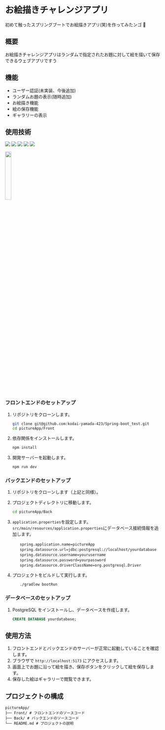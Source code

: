 # お絵描きチャレンジアプリ

初めて触ったスプリングブートでお絵描きアプリ(笑)を作ってみたンゴ 🍊

## 概要

お絵描きチャレンジアプリはランダムで指定されたお題に対して絵を描いて保存できるウェブアプリですう

## 機能

- ユーザー認証(未実装、今後追加)
- ランダムお題の表示(随時追加)
- お絵描き機能
- 絵の保存機能
- ギャラリーの表示

## 使用技術

<p>
<img src="https://img.shields.io/badge/react-blue.svg?logo=react&style=for-the-badge">
<img src="https://img.shields.io/badge/axios-5A29E4.svg?logo=axios&style=for-the-badge">
<img src="https://img.shields.io/badge/Kotlin-gray.svg?logo=Kotlin&style=for-the-badge">
<img src="https://img.shields.io/badge/postgresql-white.svg?logo=postgresql&style=for-the-badge">
<img src="https://img.shields.io/badge/vite-yellow.svg?logo=vite&style=for-the-badge">
</p>
<p>
<img src="https://yamada-ui.com/logo-white.png" width="20%">
</p>

### フロントエンドのセットアップ

1. リポジトリをクローンします。

   ```bash
   git clone git@github.com:kodai-yamada-423/Spring-boot_test.git
   cd pictureApp/Front
   ```

2. 依存関係をインストールします。

   ```bash
   npm install
   ```

3. 開発サーバーを起動します。
   ```bash
   npm run dev
   ```

### バックエンドのセットアップ

1. リポジトリをクローンします（上記と同様）。

2. プロジェクトディレクトリに移動します。

   ```bash
   cd pictureApp/Back
   ```

3. `application.properties`を設定します。`src/main/resources/application.properties`にデータベース接続情報を追加します。

   ```properties
   　　spring.application.name=pictureApp
   　　spring.datasource.url=jdbc:postgresql://localhost/yourdatabase
   　　spring.datasource.username=yourusername
   　　spring.datasource.password=yourpassword
   　　spring.datasource.driverClassName=org.postgresql.Driver
   ```

4. プロジェクトをビルドして実行します。
   ```bash
   　　./gradlew bootRun
   ```

### データベースのセットアップ

1. PostgreSQL をインストールし、データベースを作成します。
   ```sql
   CREATE DATABASE yourdatabase;
   ```

## 使用方法

1. フロントエンドとバックエンドのサーバーが正常に起動していることを確認します。
2. ブラウザで `http://localhost:5173` にアクセスします。
3. 画面上でお題に沿って絵を描き、保存ボタンをクリックして絵を保存します。
4. 保存した絵はギャラリーで閲覧できます。

## プロジェクトの構成

```
pictureApp/
├── Front/ # フロントエンドのソースコード
├── Back/ # バックエンドのソースコード
└── README.md # プロジェクトの説明
```
